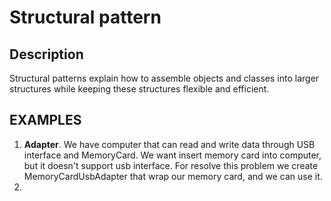 # Structural pattern

## Description

Structural patterns explain how to assemble objects and classes into larger structures while keeping these structures
flexible and efficient.

## EXAMPLES

1. **Adapter**. We have computer that can read and write data through USB interface and MemoryCard. We want insert memory
   card into computer, but it doesn't support usb interface. For resolve this problem we create MemoryCardUsbAdapter
   that wrap our memory card, and we can use it.
2. 